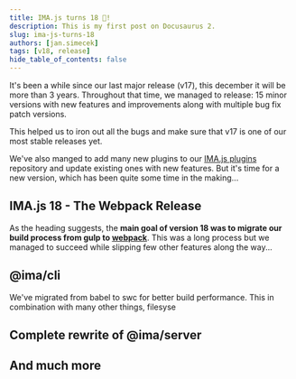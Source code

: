 ```yaml
---
title: IMA.js turns 18 🎉!
description: This is my first post on Docusaurus 2.
slug: ima-js-turns-18
authors: [jan.simecek]
tags: [v18, release]
hide_table_of_contents: false
---
```


It's been a while since our last major release (v17), this december it will be more than 3 years. Throughout that time, we managed to release: 15 minor versions with new features and improvements along with multiple bug fix patch versions.

This helped us to iron out all the bugs and make sure that v17 is one of our most stable releases yet.

<!--truncate-->

We've also manged to add many new plugins to our [IMA.js plugins](https://github.com/seznam/IMA.js-plugins) repository and update existing ones with new features. But it's time for a new version, which has been quite some time in the making...

## IMA.js 18 - The Webpack Release

As the heading suggests, the **main goal of version 18 was to migrate our build process from gulp to [webpack](https://webpack.js.org/)**. This was a long process but we managed to succeed while slipping few other features along the way...

## @ima/cli

We've migrated from babel to swc for better build performance. This in combination with many other things, filesyse

## Complete rewrite of @ima/server




## And much more
